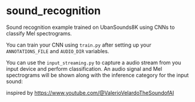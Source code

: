 # sound_recognition
Sound recognition example trained on UbanSounds8K using CNNs to classify Mel spectrograms.

You can train your CNN using `train.py` after setting up your `ANNOTATIONS_FILE` and `AUDIO_DIR` variables.

You can use the `input_streaming.py` to capture a audio stream from you input device and perform classification. An audio signal and Mel spectrograms will be shown along with the inference category for the input sound:



inspired by https://www.youtube.com/@ValerioVelardoTheSoundofAI
